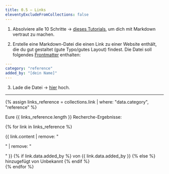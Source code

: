 ```yaml
---
title: 0.5 — Links
eleventyExcludeFromCollections: false
---
```


1. Absolviere alle 10 Schritte → [dieses Tutorials](https://commonmark.org/help/tutorial/), um dich mit Markdown vertraut zu machen. 

2. Erstelle eine Markdown-Datei die einen Link zu einer Website enthält, die du gut gestaltet (gute Typo/gutes Layout) findest. Die Datei soll folgendes [Frontmatter](https://daily-dev-tips.com/posts/what-exactly-is-frontmatter/) enthalten:

```yaml
---
category: "reference"
added_by: "[dein Name]"
---
```

3. Lade die Datei → [hier](https://drive.google.com/open?id=1-5eIkLHpwcskwcCID-ooVpZbVrUMlF81&usp=drive_fs) hoch.


---

{% assign links_reference = collections.link | where: "data.category", "reference" %}

Eure {{ links_reference.length }} Recherche-Ergebnisse:  

{% for link in links_reference %}
  <div class="post">
    {{ link.content | remove: "<p>" | remove: "</p>" }}
    {% if link.data.added_by %}
      <span class="added_by">von {{ link.data.added_by }}</span>
    {% else %}
      <span class="added_by">hinzugefügt von Unbekannt</span>
    {% endif %}
  </div>
{% endfor %}



